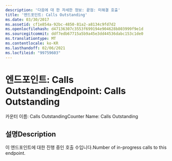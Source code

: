 ```yaml
---
description: '다음에 대 한 자세한 정보: 끝점: 미해결 호출'
title: '엔드포인트: Calls Outstanding'
ms.date: 03/30/2017
ms.assetid: cf1e854a-92bc-4850-81a2-a8134c9fd7d2
ms.openlocfilehash: d47136307c3553f699194e904628b803999f9e1d
ms.sourcegitcommit: ddf7edb67715a5b9a45e3dd44536dabc153c1de0
ms.translationtype: MT
ms.contentlocale: ko-KR
ms.lasthandoff: 02/06/2021
ms.locfileid: "99759603"
---
```

# <a name="endpoint-calls-outstanding"></a><span data-ttu-id="bbbcd-103">엔드포인트: Calls Outstanding</span><span class="sxs-lookup"><span data-stu-id="bbbcd-103">Endpoint: Calls Outstanding</span></span>

<span data-ttu-id="bbbcd-104">카운터 이름: Calls Outstanding</span><span class="sxs-lookup"><span data-stu-id="bbbcd-104">Counter Name: Calls Outstanding</span></span>  
  
## <a name="description"></a><span data-ttu-id="bbbcd-105">설명</span><span class="sxs-lookup"><span data-stu-id="bbbcd-105">Description</span></span>  

 <span data-ttu-id="bbbcd-106">이 엔드포인트에 대한 진행 중인 호출 수입니다.</span><span class="sxs-lookup"><span data-stu-id="bbbcd-106">Number of in-progress calls to this endpoint.</span></span>
